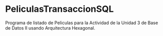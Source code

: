# PeliculasTransaccionSQL

Programa de listado de Peliculas para la Actividad de la Unidad 3 de Base de Datos II usando Arquitectura Hexagonal.